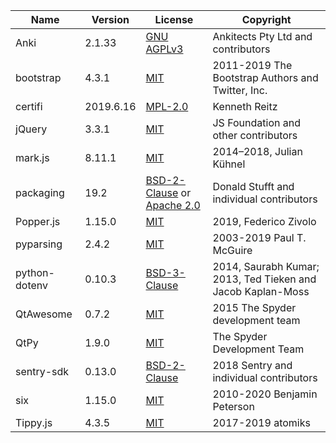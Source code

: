 | Name          | Version   | License                                                                                                                                                 | Copyright                                                   |
| ------------- | --------- | ------------------------------------------------------------------------------------------------------------------------------------------------------- | ----------------------------------------------------------- |
| Anki          | 2.1.33    | [GNU AGPLv3](https://github.com/ankitects/anki/blob/master/LICENSE)                                                                                     | Ankitects Pty Ltd and contributors                          |
| bootstrap     | 4.3.1     | [MIT](https://github.com/twbs/bootstrap/blob/master/LICENSE)                                                                                            | 2011-2019 The Bootstrap Authors and Twitter, Inc.           |
| certifi       | 2019.6.16 | [MPL-2.0](https://github.com/certifi/python-certifi/blob/master/LICENSE)                                                                                | Kenneth Reitz                                               |
| jQuery        | 3.3.1     | [MIT](https://github.com/jquery/jquery/blob/master/LICENSE.txt)                                                                                         | JS Foundation and other contributors                        |
| mark.js       | 8.11.1    | [MIT](https://github.com/julmot/mark.js/blob/master/LICENSE)                                                                                            | 2014–2018, Julian Kühnel                                    |
| packaging     | 19.2      | [BSD-2-Clause](https://github.com/pypa/packaging/blob/master/LICENSE.BSD) or [Apache 2.0](https://github.com/pypa/packaging/blob/master/LICENSE.APACHE) | Donald Stufft and individual contributors                   |
| Popper.js     | 1.15.0    | [MIT](http://opensource.org/licenses/MIT)                                                                                                               | 2019, Federico Zivolo                                       |
| pyparsing     | 2.4.2     | [MIT](https://github.com/pyparsing/pyparsing/blob/master/LICENSE)                                                                                       | 2003-2019 Paul T. McGuire                                   |
| python-dotenv | 0.10.3    | [BSD-3-Clause](https://github.com/theskumar/python-dotenv/blob/master/LICENSE)                                                                          | 2014, Saurabh Kumar; 2013, Ted Tieken and Jacob Kaplan-Moss |
| QtAwesome     | 0.7.2     | [MIT](https://github.com/spyder-ide/qtawesome/blob/master/LICENSE.txt)                                                                                  | 2015 The Spyder development team                            |
| QtPy          | 1.9.0     | [MIT](https://github.com/spyder-ide/qtpy/blob/master/LICENSE.txt)                                                                                       | The Spyder Development Team                                 |
| sentry-sdk    | 0.13.0    | [BSD-2-Clause](https://github.com/getsentry/sentry-python/blob/master/LICENSE)                                                                          | 2018 Sentry and individual contributors                     |
| six           | 1.15.0    | [MIT](https://github.com/benjaminp/six/blob/master/LICENSE)                                                                                             | 2010-2020 Benjamin Peterson                                 |
| Tippy.js      | 4.3.5     | [MIT](https://github.com/atomiks/tippyjs/blob/master/LICENSE)                                                                                           | 2017-2019 atomiks                                           |
